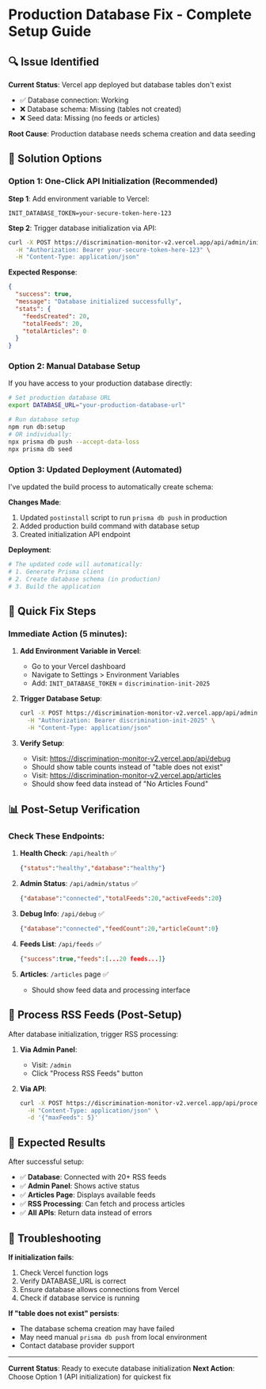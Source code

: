 # Production Database Fix - Complete Setup Guide

## 🔍 Issue Identified

**Current Status**: Vercel app deployed but database tables don't exist
- ✅ Database connection: Working
- ❌ Database schema: Missing (tables not created)
- ❌ Seed data: Missing (no feeds or articles)

**Root Cause**: Production database needs schema creation and data seeding

## 🎯 Solution Options

### Option 1: One-Click API Initialization (Recommended)

**Step 1**: Add environment variable to Vercel:
```env
INIT_DATABASE_TOKEN=your-secure-token-here-123
```

**Step 2**: Trigger database initialization via API:
```bash
curl -X POST https://discrimination-monitor-v2.vercel.app/api/admin/init-database \
  -H "Authorization: Bearer your-secure-token-here-123" \
  -H "Content-Type: application/json"
```

**Expected Response**:
```json
{
  "success": true,
  "message": "Database initialized successfully", 
  "stats": {
    "feedsCreated": 20,
    "totalFeeds": 20,
    "totalArticles": 0
  }
}
```

### Option 2: Manual Database Setup

If you have access to your production database directly:

```bash
# Set production database URL
export DATABASE_URL="your-production-database-url"

# Run database setup
npm run db:setup
# OR individually:
npx prisma db push --accept-data-loss
npx prisma db seed
```

### Option 3: Updated Deployment (Automated)

I've updated the build process to automatically create schema:

**Changes Made**:
1. Updated `postinstall` script to run `prisma db push` in production
2. Added production build command with database setup
3. Created initialization API endpoint

**Deployment**:
```bash
# The updated code will automatically:
# 1. Generate Prisma client
# 2. Create database schema (in production)
# 3. Build the application
```

## 🚀 Quick Fix Steps

### Immediate Action (5 minutes):

1. **Add Environment Variable in Vercel**:
   - Go to your Vercel dashboard
   - Navigate to Settings > Environment Variables  
   - Add: `INIT_DATABASE_TOKEN` = `discrimination-init-2025`

2. **Trigger Database Setup**:
   ```bash
   curl -X POST https://discrimination-monitor-v2.vercel.app/api/admin/init-database \
     -H "Authorization: Bearer discrimination-init-2025" \
     -H "Content-Type: application/json"
   ```

3. **Verify Setup**:
   - Visit: https://discrimination-monitor-v2.vercel.app/api/debug
   - Should show table counts instead of "table does not exist"
   - Visit: https://discrimination-monitor-v2.vercel.app/articles
   - Should show feed data instead of "No Articles Found"

## 📊 Post-Setup Verification

### Check These Endpoints:

1. **Health Check**: `/api/health` ✅
   ```json
   {"status":"healthy","database":"healthy"}
   ```

2. **Admin Status**: `/api/admin/status` ✅  
   ```json
   {"database":"connected","totalFeeds":20,"activeFeeds":20}
   ```

3. **Debug Info**: `/api/debug` ✅
   ```json
   {"database":"connected","feedCount":20,"articleCount":0}
   ```

4. **Feeds List**: `/api/feeds` ✅
   ```json
   {"success":true,"feeds":[...20 feeds...]}
   ```

5. **Articles**: `/articles` page ✅
   - Should show feed data and processing interface

## 🔄 Process RSS Feeds (Post-Setup)

After database initialization, trigger RSS processing:

1. **Via Admin Panel**:
   - Visit: `/admin`
   - Click "Process RSS Feeds" button

2. **Via API**:
   ```bash
   curl -X POST https://discrimination-monitor-v2.vercel.app/api/process/rss \
     -H "Content-Type: application/json" \
     -d '{"maxFeeds": 5}'
   ```

## 🎯 Expected Results

After successful setup:
- ✅ **Database**: Connected with 20+ RSS feeds
- ✅ **Admin Panel**: Shows active status
- ✅ **Articles Page**: Displays available feeds
- ✅ **RSS Processing**: Can fetch and process articles
- ✅ **All APIs**: Return data instead of errors

## 🚨 Troubleshooting

**If initialization fails**:
1. Check Vercel function logs
2. Verify DATABASE_URL is correct
3. Ensure database allows connections from Vercel
4. Check if database service is running

**If "table does not exist" persists**:
- The database schema creation may have failed
- May need manual `prisma db push` from local environment
- Contact database provider support

---

**Current Status**: Ready to execute database initialization
**Next Action**: Choose Option 1 (API initialization) for quickest fix